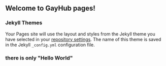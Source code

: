 ## Welcome to GayHub pages!


### Jekyll Themes

Your Pages site will use the layout and styles from the Jekyll theme you have selected in your [repository settings](https://github.com/monster119120/monster119120.github-io/settings). The name of this theme is saved in the Jekyll `_config.yml` configuration file.

### there is only "Hello World"
